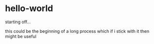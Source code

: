 # hello-world
starting off...

this could be the beginning of a long process
which if i stick with it then might be
useful
